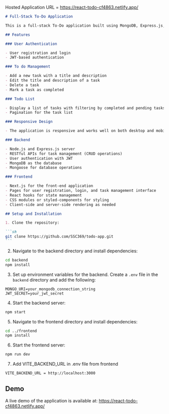 Hosted Application URL = https://react-todo-cf4863.netlify.app/

````markdown
# Full-Stack To-Do Application

This is a full-stack To-Do application built using MongoDB, Express.js, Node.js, and Next.js. The application allows users to register, log in, and manage their tasks with features such as adding, updating, deleting, and marking tasks as completed. The application also supports task filtering and pagination.

## Features

### User Authentication

- User registration and login
- JWT-based authentication

### To do Management

- Add a new task with a title and description
- Edit the title and description of a task
- Delete a task
- Mark a task as completed

### Todo List

- Display a list of tasks with filtering by completed and pending tasks
- Pagination for the task list

### Responsive Design

- The application is responsive and works well on both desktop and mobile devices

### Backend

- Node.js and Express.js server
- RESTful APIs for task management (CRUD operations)
- User authentication with JWT
- MongoDB as the database
- Mongoose for database operations

### Frontend

- Next.js for the front-end application
- Pages for user registration, login, and task management interface
- React hooks for state management
- CSS modules or styled-components for styling
- Client-side and server-side rendering as needed

## Setup and Installation

1. Clone the repository:

```sh
git clone https://github.com/SSC369/todo-app.git
```
````

2. Navigate to the backend directory and install dependencies:

```sh
cd backend
npm install
```

3. Set up environment variables for the backend. Create a `.env` file in the `backend` directory and add the following:

```
MONGO_URI=your_mongodb_connection_string
JWT_SECRET=your_jwt_secret
```

4. Start the backend server:

```sh
npm start
```

5. Navigate to the frontend directory and install dependencies:

```sh
cd ../frontend
npm install
```

6. Start the frontend server:

```sh
npm run dev
```

7. Add VITE_BACKEND_URL in .env file from frontend

```
VITE_BACKEND_URL = http://localhost:3000
```

## Demo

A live demo of the application is available at: https://react-todo-cf4863.netlify.app/
